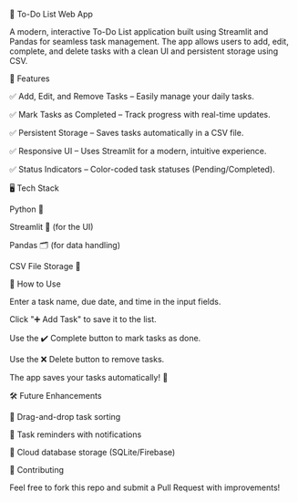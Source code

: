📝 To-Do List Web App

A modern, interactive To-Do List application built using Streamlit and Pandas for seamless task management. The app allows users to add, edit, complete, and delete tasks with a clean UI and persistent storage using CSV.



🚀 Features

✅ Add, Edit, and Remove Tasks – Easily manage your daily tasks.

✅ Mark Tasks as Completed – Track progress with real-time updates.

✅ Persistent Storage – Saves tasks automatically in a CSV file.

✅ Responsive UI – Uses Streamlit for a modern, intuitive experience.

✅ Status Indicators – Color-coded task statuses (Pending/Completed).




🖥️ Tech Stack

Python 🐍

Streamlit 🎨 (for the UI)

Pandas 🗂 (for data handling)

CSV File Storage 📂



🌟 How to Use

Enter a task name, due date, and time in the input fields.

Click "➕ Add Task" to save it to the list.

Use the ✔️ Complete button to mark tasks as done.

Use the ❌ Delete button to remove tasks.

The app saves your tasks automatically! 🎉

🛠 Future Enhancements

🚀 Drag-and-drop task sorting

🚀 Task reminders with notifications

🚀 Cloud database storage (SQLite/Firebase)


🤝 Contributing

Feel free to fork this repo and submit a Pull Request with improvements!
